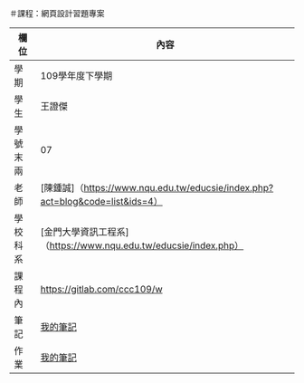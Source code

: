 ＃課程：網頁設計習題專案

欄位 | 內容
-----|--------
學期| 109學年度下學期
學生| 王證傑
學號末兩| 07
老師| [陳鍾誠]（https://www.nqu.edu.tw/educsie/index.php?act=blog&code=list&ids=4）
學校科系| [金門大學資訊工程系]（https://www.nqu.edu.tw/educsie/index.php）
課程內| https://gitlab.com/ccc109/w
筆記| [我的筆記](mynote)
作業| [我的筆記](mynotework)
